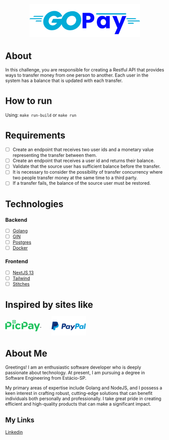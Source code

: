<p align="center">
  <img src="assets/GoPay_Logo.png" width="350px" />
</p>

# About

In this challenge, you are responsible for creating a Restful API that provides ways to transfer money from one person to another. Each user in the system has a balance that is updated with each transfer.

# How to run

Using: `make run-build` or `make run`

# Requirements

- [ ] Create an endpoint that receives two user ids and a monetary value representing the transfer between them.
- [ ] Create an endpoint that receives a user id and returns their balance.
- [ ] Validate that the source user has sufficient balance before the transfer.
- [ ] It is necessary to consider the possibility of transfer concurrency where two people transfer money at the same time to a third party.
- [ ] If a transfer fails, the balance of the source user must be restored.

# Technologies

### Backend

- [ ] [Golang](https://github.com/golang/go)
- [ ] [GIN](https://github.com/gin-gonic/gin)
- [ ] [Postgres](https://www.postgresql.org/)
- [ ] [Docker](https://www.docker.com/)

### Frontend

- [ ] [NextJS 13](https://nextjs.org/)
- [ ] [Tailwind](https://tailwindcss.com/)
- [ ] [Stitches](Stitches)

# Inspired by sites like

  <a href="https://picpay.com/" style="padding-right: 32px;" align="center">
    <img src="/assets/picpay.png"  width="110px" align="center">
  </a>
  <a href="https://www.paypal.com/">
    <img src="/assets/paypal.png"  width="110px" align="center">
  </a>

# About Me

Greetings! I am an enthusiastic software developer who is deeply passionate about technology. At present, I am pursuing a degree in Software Engineering from Estácio-SP.

My primary areas of expertise include Golang and NodeJS, and I possess a keen interest in crafting robust, cutting-edge solutions that can benefit individuals both personally and professionally. I take great pride in creating efficient and high-quality products that can make a significant impact.

## My Links

[Linkedin](https://www.linkedin.com/in/gabriel-hamasaki/?locale=en_US)

